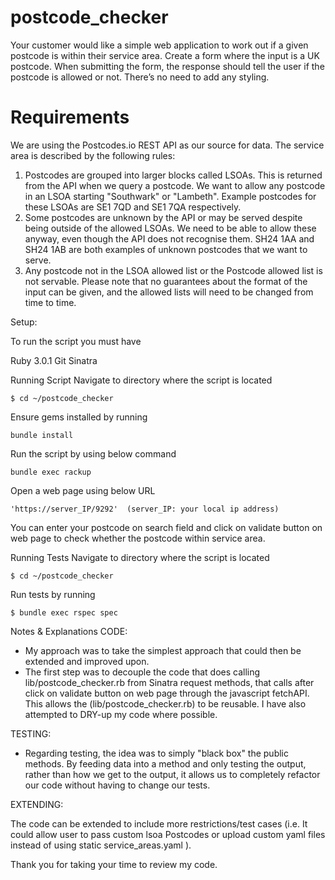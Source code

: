 # postcode_checker
Your customer would like a simple web application to work out if a given postcode is within their
service area.
Create a form where the input is a UK postcode. When submitting the form, the response should
tell the user if the postcode is allowed or not. There’s no need to add any styling.

# Requirements
We are using the Postcodes.io REST API as our source for data. The service area is described by
the following rules:
1. Postcodes are grouped into larger blocks called LSOAs. This is returned from the API
when we query a postcode. We want to allow any postcode in an LSOA starting
"Southwark" or "Lambeth". Example postcodes for these LSOAs are SE1 7QD and SE1
7QA respectively.
2. Some postcodes are unknown by the API or may be served despite being outside of the
allowed LSOAs. We need to be able to allow these anyway, even though the API does not
recognise them. SH24 1AA and SH24 1AB are both examples of unknown postcodes that
we want to serve.
3. Any postcode not in the LSOA allowed list or the Postcode allowed list is not servable.
Please note that no guarantees about the format of the input can be given, and the allowed lists
will need to be changed from time to time.

Setup:

To run the script you must have

Ruby 3.0.1
Git
Sinatra

Running Script
Navigate to directory where the script is located

```$ cd ~/postcode_checker```


Ensure gems installed by running

```bundle install```

Run the script by using below command

```bundle exec rackup```

Open a web page using below URL

```'https://server_IP/9292'  (server_IP: your local ip address)```

You can enter your postcode on search field and click on validate button on web page to check whether the postcode within service area.

Running Tests
Navigate to directory where the script is located

```$ cd ~/postcode_checker```

Run tests by running

```$ bundle exec rspec spec```

Notes & Explanations
CODE:

* My approach was to take the simplest approach that could then be extended and improved upon.
* The first step was to decouple the code that does calling lib/postcode_checker.rb from Sinatra request methods, that calls after click on validate button on web page through the javascript fetchAPI. This allows the (lib/postcode_checker.rb) to be reusable. I have also attempted to DRY-up my code where possible.

TESTING:

* Regarding testing, the idea was to simply "black box" the public methods. By feeding data into a method and only testing the output, rather than how we get to the output, it allows us to completely refactor our code without having to change our tests.

EXTENDING:

The code can be extended to include more restrictions/test cases (i.e. It could allow user to pass custom lsoa Postcodes or upload custom yaml files instead of using static service_areas.yaml ).


Thank you for taking your time to review my code.
